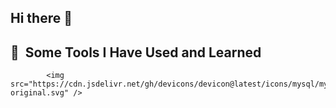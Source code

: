 ## Hi there 👋

<!--
**daiyq0620/daiyq0620** is a ✨ _special_ ✨ repository because its `README.md` (this file) appears on your GitHub profile.

Here are some ideas to get you started:
- 👂 My name is Luna
- 👩 Pronouns: She/Her
- 📫 I'm studying data science, businees intelligence and AI in University of Washington
- 🌱 I’m currently learning data science and data engineer!
-->
<h2> 🚀 &nbsp;Some Tools I Have Used and Learned</h2>
<p align="left">

            <img src="https://cdn.jsdelivr.net/gh/devicons/devicon@latest/icons/mysql/mysql-original.svg" />
          
</p>
